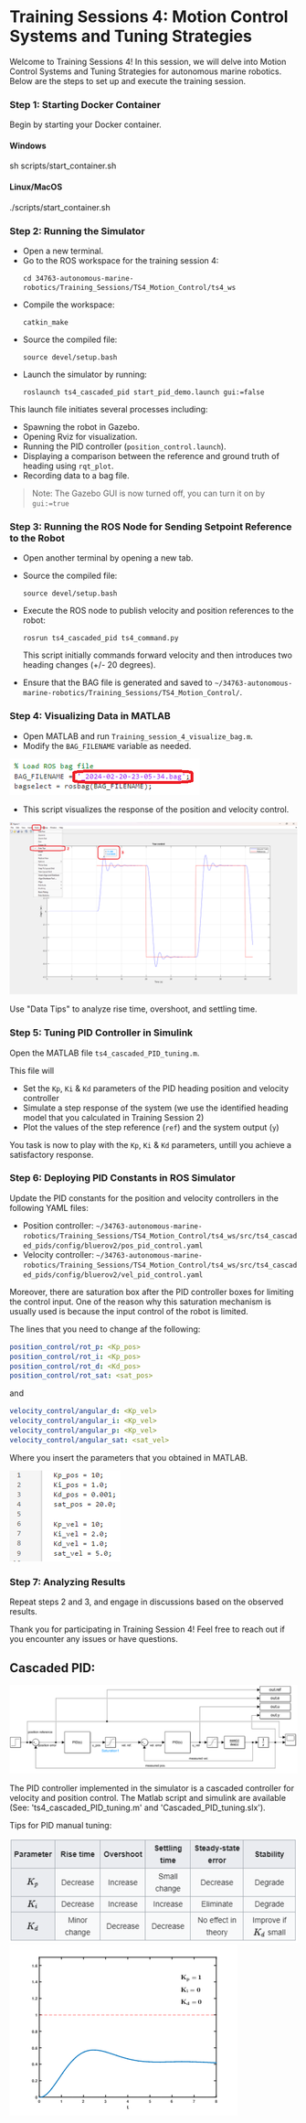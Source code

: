 # Training Sessions 4: Motion Control Systems and Tuning Strategies

Welcome to Training Sessions 4! In this session, we will delve into Motion Control Systems and Tuning Strategies for autonomous marine robotics. Below are the steps to set up and execute the training session.

### Step 1: Starting Docker Container
Begin by starting your Docker container.

#### Windows
  
  sh scripts/start_container.sh
  

#### Linux/MacOS

  ./scripts/start_container.sh

### Step 2: Running the Simulator

- Open a new terminal.
- Go to the ROS workspace for the training session 4:
  ```
  cd 34763-autonomous-marine-robotics/Training_Sessions/TS4_Motion_Control/ts4_ws
  ```
- Compile the workspace:
  ```
  catkin_make
  ```
- Source the compiled file:
  ```
  source devel/setup.bash
  ```
- Launch the simulator by running:
  ```
  roslaunch ts4_cascaded_pid start_pid_demo.launch gui:=false
  ```
This launch file initiates several processes including:
  - Spawning the robot in Gazebo.
  - Opening Rviz for visualization.
  - Running the PID controller (`position_control.launch`).
  - Displaying a comparison between the reference and ground truth of heading using `rqt_plot`.
  - Recording data to a bag file.
  
> Note: The Gazebo GUI is now turned off, you can turn it on by `gui:=true`

### Step 3: Running the ROS Node for Sending Setpoint Reference to the Robot
- Open another terminal by opening a new tab.
- Source the compiled file:
  ```
  source devel/setup.bash
  ```
- Execute the ROS node to publish velocity and position references to the robot:
  ```
  rosrun ts4_cascaded_pid ts4_command.py
  ```
  This script initially commands forward velocity and then introduces two heading changes (+/- 20 degrees).

- Ensure that the BAG file is generated and saved to `~/34763-autonomous-marine-robotics/Training_Sessions/TS4_Motion_Control/`.

### Step 4: Visualizing Data in MATLAB
- Open MATLAB and run `Training_session_4_visualize_bag.m`.
- Modify the `BAG_FILENAME` variable as needed.

![](/media/matlab_script_bag_file.png)

- This script visualizes the response of the position and velocity control.

![](/media/matlab_yaw_control.png)

Use "Data Tips" to analyze rise time, overshoot, and settling time.

<!-- ### Step 5: System Identification
Execute the system identification script from Training Session 2 (`Training_session_2_Model_learning_Heading.mlx`) to obtain the state space or transfer function of the open-loop model. -->

### Step 5: Tuning PID Controller in Simulink

Open the MATLAB file `ts4_cascaded_PID_tuning.m`.

This file will 
  - Set the `Kp`, `Ki` & `Kd` parameters of the PID heading position and velocity controller 
  - Simulate a step response of the system (we use the identified heading model that you calculated in Training Session 2)
  - Plot the values of the step reference (`ref`) and the system output (`y`)

You task is now to play with the `Kp`, `Ki` & `Kd` parameters, untill you achieve a satisfactory response.

### Step 6: Deploying PID Constants in ROS Simulator
Update the PID constants for the position and velocity controllers in the following YAML files:
- Position controller: `~/34763-autonomous-marine-robotics/Training_Sessions/TS4_Motion_Control/ts4_ws/src/ts4_cascaded_pids/config/bluerov2/pos_pid_control.yaml`
- Velocity controller: `~/34763-autonomous-marine-robotics/Training_Sessions/TS4_Motion_Control/ts4_ws/src/ts4_cascaded_pids/config/bluerov2/vel_pid_control.yaml`

Moreover, there are saturation box after the PID controller boxes for limiting the control input. One of the reason why this saturation mechanism is usually used is because the input control of the robot is limited.

The lines that you need to change af the following:

```yaml
position_control/rot_p: <Kp_pos>
position_control/rot_i: <Kp_pos>
position_control/rot_d: <Kd_pos>
position_control/rot_sat: <sat_pos>
```

and

```yaml
velocity_control/angular_d: <Kp_vel>
velocity_control/angular_i: <Kp_vel>
velocity_control/angular_p: <Kp_vel>
velocity_control/angular_sat: <sat_vel>
```

Where you insert the parameters that you obtained in MATLAB.

![](/media/PID_constant.png)

### Step 7: Analyzing Results
Repeat steps 2 and 3, and engage in discussions based on the observed results.

Thank you for participating in Training Session 4! Feel free to reach out if you encounter any issues or have questions.


## Cascaded PID:

![](/media/PID_cascaded.png)

The PID controller implemented in the simulator is a cascaded controller for velocity and position control. The Matlab script and simulink are available (See: 'ts4_cascaded_PID_tuning.m' and 'Cascaded_PID_tuning.slx').


Tips for PID manual tuning:

![](/media/PID_table.png)
![](/media/PID_Compensation_Animated.gif)

